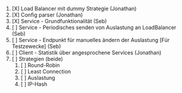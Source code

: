 1. [X] Load Balancer mit dummy Strategie (Jonathan)
2. [X] Config parser (Jonathan)
3. [X] Service - Grundfunktionalität (Seb)
4. [ ] Service - Periodisches senden von Auslastung an LoadBalancer (Seb)
5. [ ] Service - Endpunkt für manuelles ändern der Auslastung [Für Testzewecke] (Seb)
6. [ ] Client - Statistik über angesprochene Services (Jonathan)
7. [ ] Strategien (beide)
    1. [ ] Round-Robin
    2. [ ] Least Connection
    3. [ ] Auslastung
    4. [ ] IP-Hash
